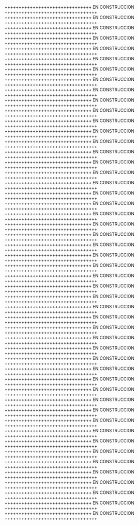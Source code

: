 +++++++++++++++++++++++++++++++  EN CONSTRUCCION  +++++++++++++++++++++++++++++++++
+++++++++++++++++++++++++++++++  EN CONSTRUCCION  +++++++++++++++++++++++++++++++++
+++++++++++++++++++++++++++++++  EN CONSTRUCCION  +++++++++++++++++++++++++++++++++
+++++++++++++++++++++++++++++++  EN CONSTRUCCION  +++++++++++++++++++++++++++++++++
+++++++++++++++++++++++++++++++  EN CONSTRUCCION  +++++++++++++++++++++++++++++++++
+++++++++++++++++++++++++++++++  EN CONSTRUCCION  +++++++++++++++++++++++++++++++++
+++++++++++++++++++++++++++++++  EN CONSTRUCCION  +++++++++++++++++++++++++++++++++
+++++++++++++++++++++++++++++++  EN CONSTRUCCION  +++++++++++++++++++++++++++++++++
+++++++++++++++++++++++++++++++  EN CONSTRUCCION  +++++++++++++++++++++++++++++++++
+++++++++++++++++++++++++++++++  EN CONSTRUCCION  +++++++++++++++++++++++++++++++++
+++++++++++++++++++++++++++++++  EN CONSTRUCCION  +++++++++++++++++++++++++++++++++
+++++++++++++++++++++++++++++++  EN CONSTRUCCION  +++++++++++++++++++++++++++++++++
+++++++++++++++++++++++++++++++  EN CONSTRUCCION  +++++++++++++++++++++++++++++++++
+++++++++++++++++++++++++++++++  EN CONSTRUCCION  +++++++++++++++++++++++++++++++++
+++++++++++++++++++++++++++++++  EN CONSTRUCCION  +++++++++++++++++++++++++++++++++
+++++++++++++++++++++++++++++++  EN CONSTRUCCION  +++++++++++++++++++++++++++++++++
+++++++++++++++++++++++++++++++  EN CONSTRUCCION  +++++++++++++++++++++++++++++++++
+++++++++++++++++++++++++++++++  EN CONSTRUCCION  +++++++++++++++++++++++++++++++++
+++++++++++++++++++++++++++++++  EN CONSTRUCCION  +++++++++++++++++++++++++++++++++
+++++++++++++++++++++++++++++++  EN CONSTRUCCION  +++++++++++++++++++++++++++++++++
+++++++++++++++++++++++++++++++  EN CONSTRUCCION  +++++++++++++++++++++++++++++++++
+++++++++++++++++++++++++++++++  EN CONSTRUCCION  +++++++++++++++++++++++++++++++++
+++++++++++++++++++++++++++++++  EN CONSTRUCCION  +++++++++++++++++++++++++++++++++
+++++++++++++++++++++++++++++++  EN CONSTRUCCION  +++++++++++++++++++++++++++++++++
+++++++++++++++++++++++++++++++  EN CONSTRUCCION  +++++++++++++++++++++++++++++++++
+++++++++++++++++++++++++++++++  EN CONSTRUCCION  +++++++++++++++++++++++++++++++++
+++++++++++++++++++++++++++++++  EN CONSTRUCCION  +++++++++++++++++++++++++++++++++
+++++++++++++++++++++++++++++++  EN CONSTRUCCION  +++++++++++++++++++++++++++++++++
+++++++++++++++++++++++++++++++  EN CONSTRUCCION  +++++++++++++++++++++++++++++++++
+++++++++++++++++++++++++++++++  EN CONSTRUCCION  +++++++++++++++++++++++++++++++++
+++++++++++++++++++++++++++++++  EN CONSTRUCCION  +++++++++++++++++++++++++++++++++
+++++++++++++++++++++++++++++++  EN CONSTRUCCION  +++++++++++++++++++++++++++++++++
+++++++++++++++++++++++++++++++  EN CONSTRUCCION  +++++++++++++++++++++++++++++++++
+++++++++++++++++++++++++++++++  EN CONSTRUCCION  +++++++++++++++++++++++++++++++++
+++++++++++++++++++++++++++++++  EN CONSTRUCCION  +++++++++++++++++++++++++++++++++
+++++++++++++++++++++++++++++++  EN CONSTRUCCION  +++++++++++++++++++++++++++++++++
+++++++++++++++++++++++++++++++  EN CONSTRUCCION  +++++++++++++++++++++++++++++++++
+++++++++++++++++++++++++++++++  EN CONSTRUCCION  +++++++++++++++++++++++++++++++++
+++++++++++++++++++++++++++++++  EN CONSTRUCCION  +++++++++++++++++++++++++++++++++
+++++++++++++++++++++++++++++++  EN CONSTRUCCION  +++++++++++++++++++++++++++++++++
+++++++++++++++++++++++++++++++  EN CONSTRUCCION  +++++++++++++++++++++++++++++++++
+++++++++++++++++++++++++++++++  EN CONSTRUCCION  +++++++++++++++++++++++++++++++++
+++++++++++++++++++++++++++++++  EN CONSTRUCCION  +++++++++++++++++++++++++++++++++
+++++++++++++++++++++++++++++++  EN CONSTRUCCION  +++++++++++++++++++++++++++++++++
+++++++++++++++++++++++++++++++  EN CONSTRUCCION  +++++++++++++++++++++++++++++++++
+++++++++++++++++++++++++++++++  EN CONSTRUCCION  +++++++++++++++++++++++++++++++++
+++++++++++++++++++++++++++++++  EN CONSTRUCCION  +++++++++++++++++++++++++++++++++
+++++++++++++++++++++++++++++++  EN CONSTRUCCION  +++++++++++++++++++++++++++++++++
+++++++++++++++++++++++++++++++  EN CONSTRUCCION  +++++++++++++++++++++++++++++++++
+++++++++++++++++++++++++++++++  EN CONSTRUCCION  +++++++++++++++++++++++++++++++++


